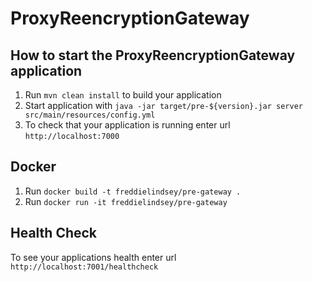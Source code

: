 # ProxyReencryptionGateway

How to start the ProxyReencryptionGateway application
---

1. Run `mvn clean install` to build your application
1. Start application with `java -jar target/pre-${version}.jar server src/main/resources/config.yml`
1. To check that your application is running enter url `http://localhost:7000`

Docker
---

1. Run `docker build -t freddielindsey/pre-gateway .`
1. Run `docker run -it freddielindsey/pre-gateway`

Health Check
---

To see your applications health enter url `http://localhost:7001/healthcheck`
